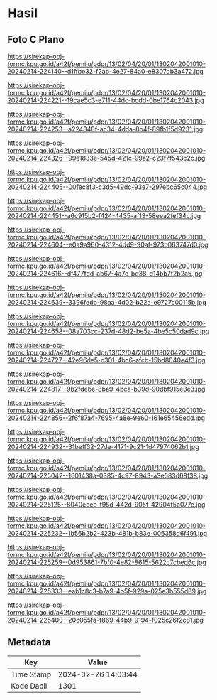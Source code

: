 # Hasil

## Foto C Plano

https://sirekap-obj-formc.kpu.go.id/a42f/pemilu/pdpr/13/02/04/20/01/1302042001010-20240214-224140--d1ffbe32-f2ab-4e27-84a0-e8307db3a472.jpg

https://sirekap-obj-formc.kpu.go.id/a42f/pemilu/pdpr/13/02/04/20/01/1302042001010-20240214-224221--19cae5c3-e711-44dc-bcdd-0be1764c2043.jpg

https://sirekap-obj-formc.kpu.go.id/a42f/pemilu/pdpr/13/02/04/20/01/1302042001010-20240214-224253--a224848f-ac34-4dda-8b4f-89fb1f5d9231.jpg

https://sirekap-obj-formc.kpu.go.id/a42f/pemilu/pdpr/13/02/04/20/01/1302042001010-20240214-224326--99e1833e-545d-421c-99a2-c23f7f543c2c.jpg

https://sirekap-obj-formc.kpu.go.id/a42f/pemilu/pdpr/13/02/04/20/01/1302042001010-20240214-224405--00fec8f3-c3d5-49dc-93e7-297ebc65c044.jpg

https://sirekap-obj-formc.kpu.go.id/a42f/pemilu/pdpr/13/02/04/20/01/1302042001010-20240214-224451--a6c915b2-f424-4435-af13-58eea2fef34c.jpg

https://sirekap-obj-formc.kpu.go.id/a42f/pemilu/pdpr/13/02/04/20/01/1302042001010-20240214-224604--e0a9a960-4312-4dd9-90af-973b063747d0.jpg

https://sirekap-obj-formc.kpu.go.id/a42f/pemilu/pdpr/13/02/04/20/01/1302042001010-20240214-224616--df477fdd-ab67-4a7c-bd38-d14bb7f2b2a5.jpg

https://sirekap-obj-formc.kpu.go.id/a42f/pemilu/pdpr/13/02/04/20/01/1302042001010-20240214-224639--3396fedb-98aa-4d02-b22a-e9727c00115b.jpg

https://sirekap-obj-formc.kpu.go.id/a42f/pemilu/pdpr/13/02/04/20/01/1302042001010-20240214-224658--08a703cc-237d-48d2-be5a-4be5c50dad9c.jpg

https://sirekap-obj-formc.kpu.go.id/a42f/pemilu/pdpr/13/02/04/20/01/1302042001010-20240214-224727--42e96de5-c301-4bc6-afcb-15bd8040e4f3.jpg

https://sirekap-obj-formc.kpu.go.id/a42f/pemilu/pdpr/13/02/04/20/01/1302042001010-20240214-224817--9b2fdebe-8ba9-4bca-b39d-90dbf915e3e3.jpg

https://sirekap-obj-formc.kpu.go.id/a42f/pemilu/pdpr/13/02/04/20/01/1302042001010-20240214-224856--2f6f87a4-7695-4a8e-9e60-161e65456edd.jpg

https://sirekap-obj-formc.kpu.go.id/a42f/pemilu/pdpr/13/02/04/20/01/1302042001010-20240214-224932--31beff32-27de-4171-9c21-1d47974062b1.jpg

https://sirekap-obj-formc.kpu.go.id/a42f/pemilu/pdpr/13/02/04/20/01/1302042001010-20240214-225042--1601438a-0385-4c97-8943-a3e583d68f38.jpg

https://sirekap-obj-formc.kpu.go.id/a42f/pemilu/pdpr/13/02/04/20/01/1302042001010-20240214-225125--8040eeee-f95d-442d-905f-42904f5a077e.jpg

https://sirekap-obj-formc.kpu.go.id/a42f/pemilu/pdpr/13/02/04/20/01/1302042001010-20240214-225232--1b56b2b2-423b-481b-b83e-006358d6f491.jpg

https://sirekap-obj-formc.kpu.go.id/a42f/pemilu/pdpr/13/02/04/20/01/1302042001010-20240214-225259--0d953861-7bf0-4e82-8615-5622c7cbed6c.jpg

https://sirekap-obj-formc.kpu.go.id/a42f/pemilu/pdpr/13/02/04/20/01/1302042001010-20240214-225333--eab1c8c3-b7a9-4b5f-929a-025e3b555d89.jpg

https://sirekap-obj-formc.kpu.go.id/a42f/pemilu/pdpr/13/02/04/20/01/1302042001010-20240214-225400--20c055fa-f869-44b9-9194-f025c26f2c81.jpg


## Metadata

| Key        | Value               |
| ---------- | ------------------- |
| Time Stamp | 2024-02-26 14:03:44 |
| Kode Dapil | 1301                |



